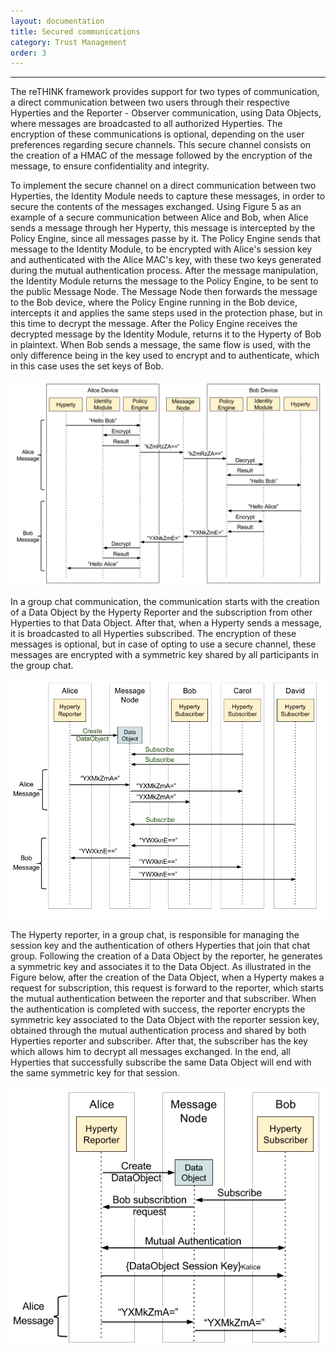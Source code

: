 ```yaml
---
layout: documentation
title: Secured communications
category: Trust Management
order: 3
---
```


-------------------------------------------


The reTHINK framework provides support for two types of communication, a direct communication between two users through their respective Hyperties and the Reporter - Observer communication, using Data Objects, where messages are broadcasted to all  authorized Hyperties. The encryption of these communications is optional, depending on the user preferences regarding secure channels. This secure channel consists on the creation of a HMAC of the message followed by the encryption of the message, to ensure confidentiality and integrity.

 To implement the secure channel on a direct communication between two Hyperties, the Identity Module needs to capture these messages, in order to secure the contents of the messages exchanged. Using Figure 5 as an example of a secure communication between Alice and Bob, when Alice sends a message through her Hyperty, this message is intercepted by the Policy Engine, since all messages passe by it. The Policy Engine sends that message to the Identity Module, to be encrypted with Alice's session key and authenticated with the Alice MAC's key, with these two keys generated during the mutual authentication process. After the message manipulation, the Identity Module returns the message to the Policy Engine, to be sent to the public Message Node. The Message Node then forwards the message to the Bob device, where the Policy Engine running in the Bob device, intercepts it and applies the same steps used in the protection phase, but in this time to decrypt the message. After the Policy Engine receives the decrypted message by the Identity Module, returns it to the Hyperty of Bob in plaintext. When Bob sends a message, the same flow is used, with the only difference being in the key used to encrypt and to authenticate, which in this case uses the set keys of Bob.

![Hyperty to Hyperty communication](hyperty_encryption.png)

In a group chat communication, the communication starts with the creation of a Data Object by the Hyperty Reporter and the subscription from other Hyperties to that Data Object. After that, when a Hyperty sends a message, it is broadcasted to all Hyperties subscribed. The encryption of these messages is optional, but in case of opting to use a secure channel, these messages are encrypted with a symmetric key shared by all participants in the group chat.

![Group chat communication](group_chat.png)

The Hyperty reporter, in a group chat, is responsible for managing the session key and the authentication of others Hyperties that join that chat group. Following the creation of a Data Object by the reporter, he generates a symmetric key and associates it to the Data Object. As illustrated in the Figure below, after the creation of the Data Object, when a Hyperty makes a request for subscription, this request is forward to the reporter, which starts the mutual authentication between the reporter and that subscriber. When the authentication is completed with success, the reporter encrypts the symmetric key associated to the Data Object with the reporter session key, obtained through the mutual authentication process and shared by both Hyperties reporter and subscriber. After that, the subscriber has the key which allows him to decrypt all messages exchanged. In the end, all Hyperties that successfully subscribe the same Data Object will end with the same symmetric key for that session.

![Hyperty subscription flow](subscribe.png)
